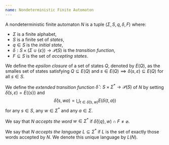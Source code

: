 ```yaml
---
name: Nondeterministic Finite Automaton
---
```

A nondeterministic finite automaton $N$ is a tuple $(\Sigma, S, q, \delta, F)$ where:
- $\Sigma$ is a finite alphabet,
- $S$ is a finite set of *states*,
- $q\in S$ is the *initial state*,
- $\delta:S\times (\Sigma\cup \{\varepsilon \})\to \mathcal{P}(S)$ is the *transition function*,
- $F \subseteq S$ is the set of *accepting states*.

We define the *epsilon closure* of a set of states $Q$, denoted by $E(Q)$, as the smalles set of states satisfying
$Q\subseteq E(Q)$ and $s\in E(Q) \implies \delta(s,\varepsilon) \subseteq E(Q)$ for all $s\in S$.

We define the *extended transition function* $\hat{\delta}:S\times\Sigma^*\to \mathcal{P}(S)$ of $N$ by setting $\hat{\delta}(s, \varepsilon) = E(\{s\})$ and
$$\hat{\delta}(s,wa) = \bigcup_{t\in \hat{\delta}(s, w)} E(\delta(t, a))$$
for any $s\in S$, any $w\in \Sigma^*$ and any $a\in \Sigma$.

We say that $N$ *accepts the word* $w\in \Sigma^*$ if $\hat{\delta}(\{q\}, w)\cap F \neq \varnothing$.

We say that $N$ *accepts the language* $L\subseteq \Sigma^*$ if $L$ is the set of exactly those words accepted by $N$. We denote this unique language by $L(N)$.

 